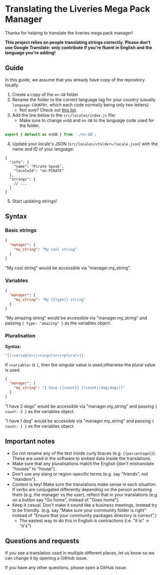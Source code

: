 # Translating the Liveries Mega Pack Manager

Thanks for helping to translate the liveries mega pack manager!

**This project relies on people translating strings correctly. Please don't use Google Translate: only contribute if you're fluent in English and the language you're adding!**

## Guide

In this guide, we assume that you already have copy of the repository locally.

1. Create a copy of the `en-GB` folder
2. Rename the folder to the correct language tag for your country (usually `language-COUNTRY`, which each code normally being only two letters)
   - Not sure? Check out [this list](https://stackoverflow.com/a/28357857/11091039).
3. Add the line below to the `src/locales/index.js` file:
   - Make sure to change `enGB` and `en-GB` to the language code used for the folder.

```js
export { default as enGB } from './en-GB';
```

4. Update your locale's JSON (`src/locales/<folder>/locale.json`) with the name and ID of your language:

```jsonc
{
  "info": {
    "name": "Pirate Speak",
    "localeId": "en-PIRATE"
  },
  "strings": {
    // ...
  }
}
```

5. Start updating strings!

## Syntax

### Basic strings

```json
{
  "manager": {
    "my_string": "My cool string"
  }
}
```

"My cool string" would be accessible via "manager.my_string".

### Variables

```json
{
  "manager": {
    "my_string": "My {{type}} string"
  }
}
```

"My amazing string" would be accessible via "manager.my_string" and passing `{ type: "amazing" }` as the variables object.

### Pluralisation

**Syntax:**

```js
"[[<variable>||<singular>|<plural>]]
```

If `<variable>` is `1`, then the singular value is used,otherwise the plural value is used.

```json
{
  "manager": {
    "my_string": "I have {{count}} [[count||dog|dogs]]"
  }
}
```

"I have 2 dogs" would be accessible via "manager.my_string" and passing `{ count: 2 }` as the variables object.

"I have 1 dog" would be accessible via "manager.my_string" and passing `{ count: 1 }` as the variables object.

## Important notes

- Do not rename any of the text inside curly braces (e.g. `{{percentage}}`). These are used in the software to embed data inside the translations.
- Make sure that any pluralisations match the English (don't mistranslate "houses" to "house").
- Don't use any slang or region-specific terms (e.g. say "friends", not "mandem").
- Context is key! Make sure the translations make sense in each situation. If verbs are conjugated differently depending on the person actioning them (e.g. the manager vs the user), reflect that in your translations (e.g. on a button say "Go home", instead of "Goes home").
- Keep it casual. Don't make it sound like a business meetings, instead try to be friendly. (e.g. say "Make sure your community folder is right" instead of "Ensure that your community packages directory is correct".)
  - The easiest way to do this in English is contractions (i.e. "it is" -> "it's")

## Questions and requests

If you see a translation used in multiple different places, let us know so we can change it by opening a GitHub issue.

If you have any other questions, please open a GitHub issue.
